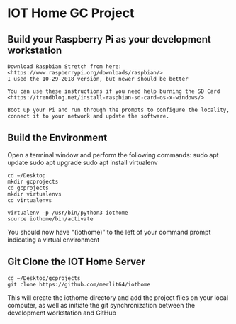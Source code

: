 # IOT Home GC Project

## Build your Raspberry Pi as your development workstation

	Download Raspbian Stretch from here:
	<https://www.raspberrypi.org/downloads/raspbian/>
	I used the 10-29-2018 version, but newer should be better

	You can use these instructions if you need help burning the SD Card
	<https://trendblog.net/install-raspbian-sd-card-os-x-windows/>

	Boot up your Pi and run through the prompts to configure the locality, connect it to your network and update the software.

## Build the Environment

Open a terminal window and perform the following commands:
	sudo apt update
	sudo apt upgrade
	sudo apt install virtualenv

	cd ~/Desktop
	mkdir gcprojects
	cd gcprojects
	mkdir virtualenvs
	cd virtualenvs
	
	virtualenv -p /usr/bin/python3 iothome
	source iothome/bin/activate

You should now have “(iothome)” to the left of your command prompt indicating a virtual environment

## Git Clone the IOT Home Server

	cd ~/Desktop/gcprojects
	git clone https://github.com/merlit64/iothome

This will create the iothome directory and add the project files on your local computer, as well as initiate the git synchronization between the development workstation and GitHub





